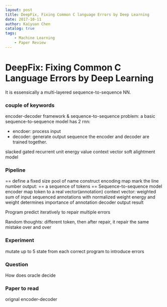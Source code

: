 ```yaml
---
layout: post
title: DeepFix, Fixing Common C language Errors by Deep Learning 
date: 2017-10-11
author: Kaiyuan Chen
catalog: true
tags:
    - Machine Learning
    - Paper Review
---
```


# DeepFix: Fixing Common C Language Errors by Deep Learning

It is essensically a multi-layered sequence-to-sequence NN. 

### couple of keywords 
encoder-decoder framework & 
sequence-to-sequence problem: a basic sequence-to-sequence model has 2 rnn: 
* encdoer: process input 
* decoder: generate output sequence 
the encoder and decoder are trained together. 

slacked gated recurrent unit 
energy value 
context vector 
soft alightment model 

### Pipeline

==
define a fixed size pool of name 
construct encoding map
mark the line number 
output:
== a sequence of tokens == 
Sequence-to-sequence model
    encoder map token to a real vector(annotation)
    context vector: weighted sum of input sequenced annotations with normalized weight 
    energy and weight determines importance of annotation
    decoder output result 

Program predict iteratively to repair multiple errors

Random thoughts: different token, then after repair, it repair the same mistake over and over 

### Experiment 
mutate up to 5 state from each correct program to introduce errors 

### Question
How does oracle decide 
### Paper to read
orignal encoder-decoder 